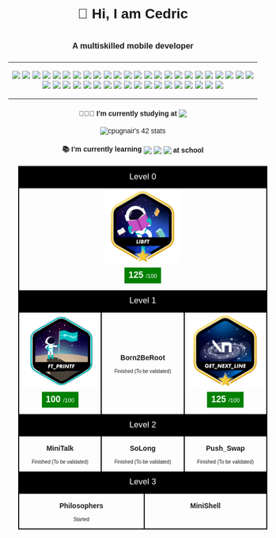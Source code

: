 <div align="center" style="font-family: Verdana, Geneva, Tahoma, sans-serif;">
  <h1 align="center" style="border:none"> 👋 Hi, I am Cedric <h1>
  <h3 align="center" style="border:none"> A multiskilled mobile developer<h3>
  <hr />
  <div>
    <img src="https://img.shields.io/badge/Apple%20Products-000000?style=for-the-badge&logoColor=white&logo=apple" />
    <img src="https://img.shields.io/badge/Swift%20UI-F05138?style=for-the-badge&logoColor=white&logo=swift" />
    <img src="https://img.shields.io/badge/Swift-F05138?style=for-the-badge&logoColor=white&logo=swift" />
    <img src="https://img.shields.io/badge/Dart-0175C2?style=for-the-badge&logoColor=white&logo=dart" />
    <img src="https://img.shields.io/badge/Flutter-02569B?style=for-the-badge&logoColor=white&logo=flutter" />
    <img src="https://img.shields.io/badge/React-61DAFB?style=for-the-badge&logoColor=black&logo=react" />
    <img src="https://img.shields.io/badge/PHP-777BB4?style=for-the-badge&logoColor=white&logo=php" />
    <img src="https://img.shields.io/badge/HTML-E34F26?style=for-the-badge&logoColor=white&logo=html5" />
    <img src="https://img.shields.io/badge/CSS-1572B6?style=for-the-badge&logoColor=white&logo=css3" />
    <img src="https://img.shields.io/badge/C-A8B9CC?style=for-the-badge&logoColor=black&logo=c" />
    <img src="https://img.shields.io/badge/C%2B%2B-00599C?style=for-the-badge&logoColor=white&logo=c%2B%2B" />
    <img src="https://img.shields.io/badge/GNU%20Bash-4EAA25?style=for-the-badge&logoColor=white&logo=gnubash" />
    <img src="https://img.shields.io/badge/Redux-764ABC?style=for-the-badge&logoColor=white&logo=redux" />
    <img src="https://img.shields.io/badge/Directus-263238?style=for-the-badge&logoColor=white&logo=directus" />
    <img src="https://img.shields.io/badge/MySQL-4479A1?style=for-the-badge&logoColor=white&logo=mysql" />
    <img src="https://img.shields.io/badge/PostgreSQL-4169E1?style=for-the-badge&logoColor=white&logo=postgresql" />
    <img src="https://img.shields.io/badge/Redis-DC382D?style=for-the-badge&logoColor=white&logo=redis" />
    <img src="https://img.shields.io/badge/XCode-147EFB?style=for-the-badge&logoColor=white&logo=xcode" />
    <img src="https://img.shields.io/badge/VSCode-007ACC?style=for-the-badge&logoColor=white&logo=visualstudiocode" />
    <img src="https://img.shields.io/badge/Visual%20Studio-5C2D91?style=for-the-badge&logoColor=white&logo=visualstudio" />
    <img src="https://img.shields.io/badge/Android%20Studio-3DDC84?style=for-the-badge&logoColor=white&logo=androidstudio" />
    <img src="https://img.shields.io/badge/Vim-019733?style=for-the-badge&logoColor=white&logo=vim" />
    <img src="https://img.shields.io/badge/Unity-000000?style=for-the-badge&logoColor=white&logo=unity" />
    <img src="https://img.shields.io/badge/Blender-F5792A?style=for-the-badge&logoColor=white&logo=blender" />
    <img src="https://img.shields.io/badge/Adobe%20XD-FF61F6?style=for-the-badge&logoColor=white&logo=adobexd" />
    <img src="https://img.shields.io/badge/Adobe%20Dreamweaver-FF61F6?style=for-the-badge&logoColor=white&logo=adobedreamweaver" />
    <img src="https://img.shields.io/badge/Adobe%20Photoshop-31A8FF?style=for-the-badge&logoColor=white&logo=adobephotoshop" />
    <img src="https://img.shields.io/badge/Adobe%20Illustrator-FF9A00?style=for-the-badge&logoColor=white&logo=adobeillustrator" />
    <img src="https://img.shields.io/badge/Adobe%20Premiere%20Pro-9999FF?style=for-the-badge&logoColor=white&logo=adobepremierepro" />
    <img src="https://img.shields.io/badge/WordPress-21759B?style=for-the-badge&logoColor=white&logo=wordpress" />
    <img src="https://img.shields.io/badge/Figma-F24E1E?style=for-the-badge&logoColor=white&logo=figma" />
    <img src="https://img.shields.io/badge/Firebase-FFCA28?style=for-the-badge&logoColor=black&logo=firebase" />
    <img src="https://img.shields.io/badge/Postman-FF6C37?style=for-the-badge&logoColor=white&logo=postman" />
    <img src="https://img.shields.io/badge/VirtualBox-183A61?style=for-the-badge&logoColor=white&logo=virtualbox" />
    <img src="https://img.shields.io/badge/Notion-000000?style=for-the-badge&logoColor=white&logo=notion" />
    <img src="https://img.shields.io/badge/Trello-0052CC?style=for-the-badge&logoColor=white&logo=trello" />
    <img src="https://img.shields.io/badge/git-F05032?style=for-the-badge&logoColor=white&logo=git" />
    <img src="https://img.shields.io/badge/github-181717?style=for-the-badge&logoColor=white&logo=github" />
    <img src="https://img.shields.io/badge/Docker-2496ED?style=for-the-badge&logoColor=white&logo=docker" />
    <img src="https://img.shields.io/badge/windows%20terminal-4D4D4D?style=for-the-badge&logoColor=white&logo=windowsterminal" />
    <img src="https://img.shields.io/badge/iTerm2-000000?style=for-the-badge&logoColor=white&logo=iterm2" />
    <img src="https://img.shields.io/badge/Apache-D22128?style=for-the-badge&logoColor=white&logo=apache" />
  </div>
  <hr />
  <h4 align="center">
    <span style="vertical-align: middle">👨🏻‍🎓 I’m currently studying at </span>
    <img src="https://img.shields.io/badge/Nice-000000?style=for-the-badge&logoColor=white&logo=42" style="vertical-align: middle" />
  </h4>
  <div align="center">
    <img src="https://badge.mediaplus.ma/binary/cpugnair?1337Badge=off&UM6P=off" alt="cpugnair's 42 stats" />
    <!--
    <img src="https://badge42.vercel.app/api/v2/clc7dr61y00970fl30q9dfdrq/stats?cursusId=21&coalitionId=122" />
    -->
  </div>
    <h4 align="center">
    <span style="vertical-align: middle">📚 I’m currently learning </span>
    <img src="https://img.shields.io/badge/C-A8B9CC?style=for-the-badge&logoColor=black&logo=c" style="vertical-align: middle" />
    <img src="https://img.shields.io/badge/git-F05032?style=for-the-badge&logoColor=white&logo=git" style="vertical-align: middle" />
    <img src="https://img.shields.io/badge/VirtualBox-183A61?style=for-the-badge&logoColor=white&logo=virtualbox" style="vertical-align: middle" />
    <span style="vertical-align: middle"> at school</span>
  </h4>
    <table align="center" style="border-spacing: 0px; border-collapse: collapse; margin: 20px;">
			<tr style="border: 2px solid black;">
				<td align="center" colspan="4" style="background-color: black;">
					<div style="color: white; padding: 8px; font-size: larger;">Level 0</div>
				</td>
			</tr>
			<tr style="border: 2px solid black;">
				<td align="center" colspan="4" style="width: 100%;">
					<!--
			libft<br />
			<img src="https://badge42.vercel.app/api/v2/clc7dr61y00970fl30q9dfdrq/project/2868173" alt="cpugnair's 42 Libft Score" />
			-->
					<img src="./42-badges/libft-bonus.png" alt="Libft" style="max-width: 100%;">
					<div style="padding: 10px; margin-bottom: 6px; color: white;">
						<span style="padding: 8px; background-color: green;">
						<span style="font-size: large; font-weight: 600;"> 125 </span>
						<span style="font-size: smaller;"> /100 </span>
						</span>
					</div>
				</td>
			</tr>
			<tr style="border: 2px solid black;">
				<td align="center" colspan="4" style="background-color: black;">
					<div style="color: white; padding: 8px; font-size: larger;">Level 1</div>
				</td>
			</tr>
			<tr style="border: 2px solid black;">
				<td align="center" colspan="1" style="width: 33%; border: 2px solid black;">
					<img src="./42-badges/ft_printf.png" alt="ft_printf" style="max-width: 100%;">
					<div style="padding: 10px; margin-bottom: 6px; color: white;">
						<span style="padding: 8px; background-color: green;">
							<span style="font-size: large; font-weight: 600;"> 100 </span>
							<span style="font-size: smaller;"> /100 </span>
						</span>
					</div>
				</td>
				<td align="center" colspan="2" style="width: 33%; border: 2px solid black;">
					<div>
						<p style="font-weight: 600;">Born2BeRoot</p>
						<p style="font-size: x-small;">Finished (To be validated)</p>
					</div>
				</td>
				<td align="center" colspan="1" style="width: 33%; border: 2px solid black;">
					<img src="./42-badges/get_next_line-bonus.png" alt="get_next_line" style="max-width: 100%;">
					<div style="padding: 10px; margin-bottom: 6px; color: white;">
						<span style="padding: 8px; background-color: green;">
							<span style="font-size: large; font-weight: 600;"> 125 </span>
							<span style="font-size: smaller;"> /100 </span>
						</span>
					</div>
				</td>
			</tr>
			<tr style="border: 2px solid black;">
				<td align="center" colspan="4" style="background-color: black;">
					<div style="color: white; padding: 8px; font-size: larger;">Level 2</div>
				</td>
			</tr>
			<tr style="border: 2px solid black;">
				<td align="center" colspan="1" style="width: 33%; border: 2px solid black;">
					<div>
						<p style="font-weight: 600;">MiniTalk</p>
						<p style="font-size: x-small;">Finished (To be validated)</p>
					</div>
				</td>
				<td align="center" colspan="2" style="width: 33%; border: 2px solid black;">
					<div>
						<p style="font-weight: 600;">SoLong</p>
						<p style="font-size: x-small;">Finished (To be validated)</p>
					</div>
				</td>
				<td align="center" colspan="1" style="width: 33%; border: 2px solid black;">
					<div>
						<p style="font-weight: 600;">Push_Swap</p>
						<p style="font-size: x-small;">Finished (To be validated)</p>
					</div>
				</td>
			</tr>
			<tr style="border: 2px solid black;">
				<td align="center" colspan="4" style="background-color: black;">
					<div style="color: white; padding: 8px; font-size: larger;">Level 3</div>
				</td>
			</tr>
			<tr style="border: 2px solid black;">
				<td align="center" colspan="2" style="width: 50%; border: 2px solid black;">
					<div>
						<p style="font-weight: 600;">Philosophers</p>
						<p style="font-size: x-small;">Started</p>
					</div>
				</td>
				<td align="center" colspan="2" style="width: 50%; border: 2px solid black;">
					<div>
						<p style="font-weight: 600;">MiniShell</p>
						<p style="font-size: x-small;">&nbsp;</p>
					</div>
				</td>
			</tr>
		</table>
  </div>
</div>
